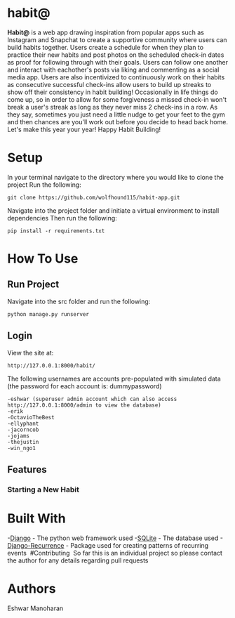 # habit@
**Habit@** is a web app drawing inspiration from popular apps such as Instagram and Snapchat to create a supportive community where users can build habits together. Users create a schedule for when they plan to practice their new habits and post photos on the scheduled check-in dates as proof for following through with their goals. Users can follow one another and interact with eachother's posts via liking and commenting as a social media app. Users are also incentivized to continuously work on their habits as consecutive successful check-ins allow users to build up streaks to show off their consistency in habit building! Occasionally in life things do come up, so in order to allow for some forgiveness a missed check-in won't break a user's streak as long as they never miss 2 check-ins in a row. As they say, sometimes you just need a little nudge to get your feet to the gym and then chances are you'll work out before you decide to head back home. Let's make this year your year! Happy Habit Building!

# Setup
In your terminal navigate to the directory where you would like to clone the project
Run the following:
```
git clone https://github.com/wolfhound115/habit-app.git
```

Navigate into the project folder and initiate a virtual environment to install dependencies
Then run the following:
```
pip install -r requirements.txt
```

# How To Use
## Run Project
Navigate into the src folder and run the following:
```
python manage.py runserver
```

## Login
View the site at:
```
http://127.0.0.1:8000/habit/
```

The following usernames are accounts pre-populated with simulated data (the password for each account is: dummypassword)
```
-eshwar (superuser admin account which can also access http://127.0.0.1:8000/admin to view the database)
-erik
-OctavioTheBest
-ellyphant
-jacorncob
-jojams
-thejustin
-win_ngo1
```

## Features
### Starting a New Habit


# Built With
-[Django](https://docs.djangoproject.com/en/3.1/) - The python web framework used
-[SQLite](https://www.sqlite.org/index.html) - The database used
-[Django-Recurrence](https://github.com/django-recurrence/django-recurrence) - Package used for creating patterns of recurring events  #Contributing  So far this is an individual project so please contact the author for any details regarding pull requests

# Authors
Eshwar Manoharan 
